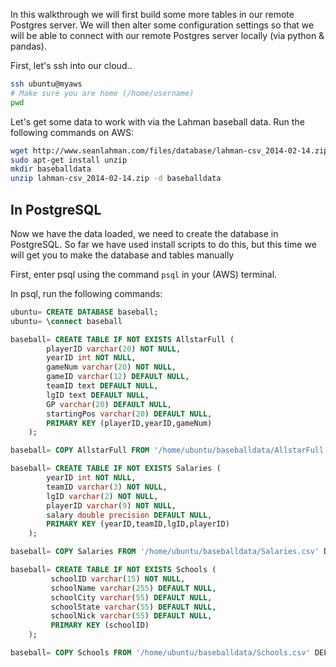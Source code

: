 
In this walkthrough we will first build some more 
tables in our remote Postgres server.  We will 
then alter some configuration settings so that
we will be able to connect with our remote Postgres server locally (via python & pandas).

First, let's ssh into our cloud.. 

```bash
ssh ubuntu@myaws
# Make sure you are home (/home/username)
pwd
```

Let's get some data to work with via the Lahman baseball data. Run the following commands on AWS:

```bash
wget http://www.seanlahman.com/files/database/lahman-csv_2014-02-14.zip 
sudo apt-get install unzip
mkdir baseballdata
unzip lahman-csv_2014-02-14.zip -d baseballdata
```

## In PostgreSQL

Now we have the data loaded, we need to create the database in PostgreSQL. So far we have used install
scripts to do this, but this time we will get you to make the database and tables manually

First, enter psql using the command `psql` in your (AWS) terminal.

In psql, run the following commands:

```sql
ubuntu= CREATE DATABASE baseball;
ubuntu= \connect baseball

baseball= CREATE TABLE IF NOT EXISTS AllstarFull (
	    playerID varchar(20) NOT NULL,
	    yearID int NOT NULL,
	    gameNum varchar(20) NOT NULL,
	    gameID varchar(12) DEFAULT NULL,
	    teamID text DEFAULT NULL,
	    lgID text DEFAULT NULL,
	    GP varchar(20) DEFAULT NULL,
	    startingPos varchar(20) DEFAULT NULL,
	    PRIMARY KEY (playerID,yearID,gameNum)
    );

baseball= COPY AllstarFull FROM '/home/ubuntu/baseballdata/AllstarFull.csv' DELIMITER ',' CSV HEADER;

baseball= CREATE TABLE IF NOT EXISTS Salaries (
	    yearID int NOT NULL,
	    teamID varchar(3) NOT NULL,
	    lgID varchar(2) NOT NULL,
	    playerID varchar(9) NOT NULL,
	    salary double precision DEFAULT NULL,
	    PRIMARY KEY (yearID,teamID,lgID,playerID)
    );

baseball= COPY Salaries FROM '/home/ubuntu/baseballdata/Salaries.csv' DELIMITER ',' CSV HEADER;

baseball= CREATE TABLE IF NOT EXISTS Schools (
	     schoolID varchar(15) NOT NULL,
	     schoolName varchar(255) DEFAULT NULL,
	     schoolCity varchar(55) DEFAULT NULL,
	     schoolState varchar(55) DEFAULT NULL,
	     schoolNick varchar(55) DEFAULT NULL,
	     PRIMARY KEY (schoolID)
    );

baseball= COPY Schools FROM '/home/ubuntu/baseballdata/Schools.csv' DELIMITER ',' CSV HEADER;
```

